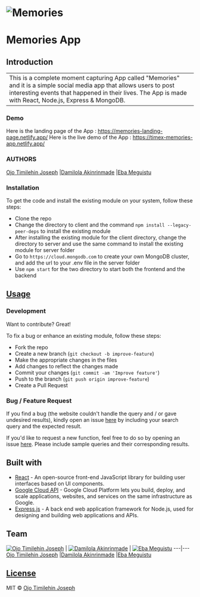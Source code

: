 # ![Memories](https://i.ibb.co/FH8BFL1/screenshot-3.png)
# Memories App

## Introduction
<table>
<tr>
<td>
  This is a complete moment capturing App called "Memories" and it is a simple social media app that allows users to post interesting events that happened in their lives. The App is made with React, Node.js, Express & MongoDB.
</td>
</tr>
</table>

### Demo
Here is the landing page of the App : https://memories-landing-page.netlify.app/
Here is the live demo of the App :  https://timex-memories-app.netlify.app/

### AUTHORS
[Ojo Timilehin Joseph](https://linkedin.com/in/timex19) |[Damilola Akinrinmade](https://linkedin.com/in/damilola-rebecca) |[Eba Meguistu](https://linkedin.com/in/eba-mengistu)

### Installation
To get the code and install the existing module on your system, follow these steps:

- Clone the repo
- Change the directory to client and the command ```npm install --legacy-peer-deps``` to install the existing module
- After installing the existing module for the client directory, change the directory to server and use the same command to install the existing module for server folder
- Go to ```https://cloud.mongodb.com``` to create your own MongoDB cluster, and add the url to your .env file in the server folder 
- Use ```npm start``` for the two directory to start both the frontend and the backend

## [Usage](https://memories-landing-page.netlify.app/) 

### Development
Want to contribute? Great!

To fix a bug or enhance an existing module, follow these steps:

- Fork the repo
- Create a new branch (`git checkout -b improve-feature`)
- Make the appropriate changes in the files
- Add changes to reflect the changes made
- Commit your changes (`git commit -am 'Improve feature'`)
- Push to the branch (`git push origin improve-feature`)
- Create a Pull Request 

### Bug / Feature Request

If you find a bug (the website couldn't handle the query and / or gave undesired results), kindly open an issue [here](https://www.ojotimilehin.tech/#contact) by including your search query and the expected result.

If you'd like to request a new function, feel free to do so by opening an issue [here](https://www.ojotimilehin.tech/#contact). Please include sample queries and their corresponding results.

## Built with 

- [React](https://reactjs.org) - An open-source front-end JavaScript library for building user interfaces based on UI components.
- [Google Cloud API](https://console.cloud.google.com) - Google Cloud Platform lets you build, deploy, and scale applications, websites, and services on the same infrastructure as Google. 
- [Express.js](http://getbootstrap.com/) - A back end web application framework for Node.js, used for designing and building web applications and APIs.

## Team

[![Ojo Timilehin Joseph](https://avatars1.githubusercontent.com/u/12688534?v=3&s=144)](https://ojotimilehin.tech)  | [![Damilola Akinrinmade](https://github.com/iharsh234/WebApp/blob/master/images/quandl.jpg)](https://github.com/Becca615) | [![Eba Meguistu](https://avatars1.githubusercontent.com/u/12688534?v=3&s=144)](https://github.com/EbaMengistu1)
---|---
[Ojo Timilehin Joseph](https://ojotimilehin.tech) |[Damilola Akinrinmade](https://github.com/Becca615) |[Eba Meguistu](https://github.com/EbaMengistu1)

## [License](https://github.com/timex19/Alx_Memories-App/blob/master/LICENSE.md)

MIT © [Ojo Timilehin Joseph](https://github.com/timex19)
